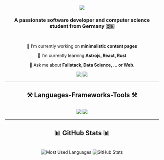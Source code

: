 <h1 align="center">
    <img src="https://readme-typing-svg.herokuapp.com/?font=Righteous&size=35&center=true&vCenter=true&width=500&height=70&duration=6000&lines=Hi+There!+👋+I'm+Kevin+Kunkel!;" />
</h1>

<h3 align="center">A passionate software developer and computer science student from Germany 🇩🇪</h3>

<br/>

<div align="center">

 🔭 I’m currently working on **minimalistic content pages**

 🌱 I’m currently learning **Astrojs, React, Rust**

💬 Ask me about **Fullstack, Data Science, ... or Web.**

</div>

<div align="center">
  <a href="mailto:kevinkunkeldev@gmail.com">
    <img src="https://img.shields.io/badge/Gmail-333333?style=for-the-badge&logo=gmail&logoColor=red" />
  </a>
  <a href="https://kevin-kunkel.netlify.app/" target="_blank">
     <img src="https://img.shields.io/badge/Portfolio-FF5722?style=for-the-badge&logo=todoist&logoColor=white" target="_blank" /> <!-- sqlite, safari, google-chrome are other good icon options -->
  </a>
</div>

<hr/>

<h2 align="center">⚒️ Languages-Frameworks-Tools ⚒️</h2>
<br/>
<div align="center">
    <img src="https://skillicons.dev/icons?i=python,java,javascript,typescript,html,css,tailwind,git,bash,vim" />
    <img src="https://skillicons.dev/icons?i=linux,arch,nodejs,react,astro,mongodb,kubernetes,spring,flask,django" /><br>
</div>

<hr/>



<h2 align="center">📊 GitHub Stats 📊</h2>
<br/>

<div align="center">
  <!-- GitHub Stats -->
  <img
    src="https://github-readme-stats.vercel.app/api/top-langs/?username=kevinkunkel98&layout=compact&theme=radical&hide_border=true"
    alt="Most Used Languages"
  />
    <img
    src="https://github-readme-stats.vercel.app/api?username=kevinkunkel98&show_icons=true&theme=radical&hide_title=true&hide_border=true"
    alt="GitHub Stats"
  />
  <br/>
</div>
<br/>





